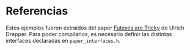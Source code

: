 # Referencias

Estos ejemplos fueron extraídos del paper [Futexes are Tricky](../../papers/Futexes_are_Tricky.pdf) de Ulrich Drepper.
Para poder compilarlos, es necesario definir las distintas interfaces declaradas en `paper_interfaces.h`.
